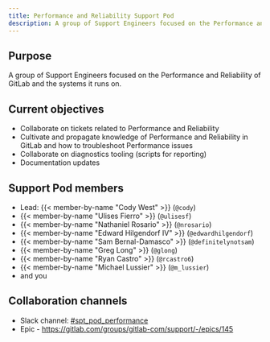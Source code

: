 ```yaml
---
title: Performance and Reliability Support Pod
description: A group of Support Engineers focused on the Performance and Reliability of GitLab and the systems it runs on.
---
```


## Purpose

A group of Support Engineers focused on the Performance and Reliability of
GitLab and the systems it runs on.

## Current objectives

- Collaborate on tickets related to Performance and Reliability
- Cultivate and propagate knowledge of Performance and Reliability in GitLab
and how to troubleshoot Performance issues
- Collaborate on diagnostics tooling (scripts for reporting)
- Documentation updates

## Support Pod members

- Lead: {{< member-by-name "Cody West" >}} (`@cody`)
- {{< member-by-name "Ulises Fierro" >}} (`@ulisesf`)
- {{< member-by-name "Nathaniel Rosario" >}} (`@nrosario`)
- {{< member-by-name "Edward Hilgendorf IV" >}} (`@edwardhilgendorf`)
- {{< member-by-name "Sam Bernal-Damasco" >}} (`@definitelynotsam`)
- {{< member-by-name "Greg Long" >}} (`@glong`)
- {{< member-by-name "Ryan Castro" >}} (`@rcastro6`)
- {{< member-by-name "Michael Lussier" >}} (`@m_lussier`)
- and you

## Collaboration channels

- Slack channel: [#spt_pod_performance](https://gitlab.slack.com/archives/C04DP058MT2)
- Epic - https://gitlab.com/groups/gitlab-com/support/-/epics/145
